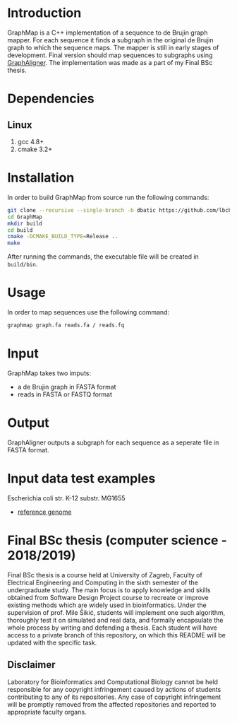 # Introduction

GraphMap is a C++ implementation of a sequence to de Brujin graph mapper. For each sequence it finds a subgraph in the original de Brujin graph to which the sequence maps. The mapper is still in early stages of development. Final version should map sequences to subgraphs using [GraphAligner][gl]. The implementation was made as a part of my Final BSc thesis.

# Dependencies

## Linux

1. gcc 4.8+
2. cmake 3.2+

# Installation

In order to build GraphMap from source run the following commands:

```bash
git clone --recursive --single-branch -b dbatic https://github.com/lbcb-edu/BSc-thesis-18-19.git GraphMap
cd GraphMap
mkdir build
cd build
cmake -DCMAKE_BUILD_TYPE=Release ..
make
```

After running the commands, the executable file will be created in `build/bin`.

# Usage

In order to map sequences use the following command:
```bash 
graphmap graph.fa reads.fa / reads.fq
```

# Input

GraphMap takes two imputs:
- a de Brujin graph in FASTA format
- reads in FASTA or FASTQ format

# Output

GraphAligner outputs a subgraph for each sequence as a seperate file in FASTA format.

# Input data test examples

Escherichia coli str. K-12 substr. MG1655
  - [reference genome][ref]

# Final BSc thesis (computer science - 2018/2019)

Final BSc thesis is a course held at University of Zagreb, Faculty of Electrical Engineering and Computing in the sixth semester of the undergraduate study. The main focus is to apply knowledge and skills obtained from Software Design Project course to recreate or improve existing methods which are widely used in bioinformatics. Under the supervision of prof. Mile Šikić, students will implement one such algorithm, thoroughly test it on simulated and real data, and formally encapsulate the whole process by writing and defending a thesis. Each student will have access to a private branch of this repository, on which this README will be updated with the specific task.

## Disclaimer

Laboratory for Bioinformatics and Computational Biology cannot be held responsible for any copyright infringement caused by actions of students contributing to any of its repositories. Any case of copyright infringement will be promptly removed from the affected repositories and reported to appropriate faculty organs.

[gl]: https://github.com/maickrau/GraphAligner
[fasta]: https://en.wikipedia.org/wiki/FASTA_format
[ref]: https://www.ncbi.nlm.nih.gov/genome/167

